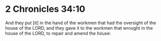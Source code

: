 # 2 Chronicles 34:10

And they put [it] in the hand of the workmen that had the oversight of the house of the LORD, and they gave it to the workmen that wrought in the house of the LORD, to repair and amend the house: